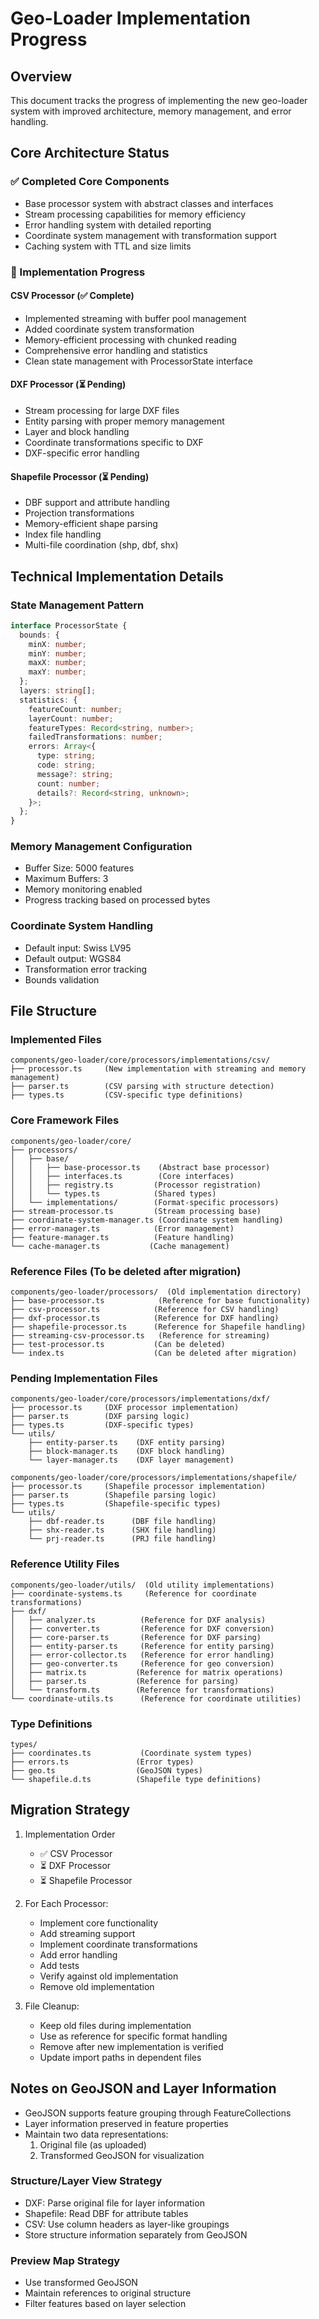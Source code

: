 # Geo-Loader Implementation Progress

## Overview
This document tracks the progress of implementing the new geo-loader system with improved architecture, memory management, and error handling.

## Core Architecture Status

### ✅ Completed Core Components
- Base processor system with abstract classes and interfaces
- Stream processing capabilities for memory efficiency
- Error handling system with detailed reporting
- Coordinate system management with transformation support
- Caching system with TTL and size limits

### 🔄 Implementation Progress

#### CSV Processor (✅ Complete)
- Implemented streaming with buffer pool management
- Added coordinate system transformation
- Memory-efficient processing with chunked reading
- Comprehensive error handling and statistics
- Clean state management with ProcessorState interface

#### DXF Processor (⏳ Pending)
- Stream processing for large DXF files
- Entity parsing with proper memory management
- Layer and block handling
- Coordinate transformations specific to DXF
- DXF-specific error handling

#### Shapefile Processor (⏳ Pending)
- DBF support and attribute handling
- Projection transformations
- Memory-efficient shape parsing
- Index file handling
- Multi-file coordination (shp, dbf, shx)

## Technical Implementation Details

### State Management Pattern
```typescript
interface ProcessorState {
  bounds: {
    minX: number;
    minY: number;
    maxX: number;
    maxY: number;
  };
  layers: string[];
  statistics: {
    featureCount: number;
    layerCount: number;
    featureTypes: Record<string, number>;
    failedTransformations: number;
    errors: Array<{
      type: string;
      code: string;
      message?: string;
      count: number;
      details?: Record<string, unknown>;
    }>;
  };
}
```

### Memory Management Configuration
- Buffer Size: 5000 features
- Maximum Buffers: 3
- Memory monitoring enabled
- Progress tracking based on processed bytes

### Coordinate System Handling
- Default input: Swiss LV95
- Default output: WGS84
- Transformation error tracking
- Bounds validation

## File Structure

### Implemented Files
```
components/geo-loader/core/processors/implementations/csv/
├── processor.ts     (New implementation with streaming and memory management)
├── parser.ts        (CSV parsing with structure detection)
├── types.ts         (CSV-specific type definitions)
```

### Core Framework Files
```
components/geo-loader/core/
├── processors/
│   ├── base/
│   │   ├── base-processor.ts    (Abstract base processor)
│   │   ├── interfaces.ts        (Core interfaces)
│   │   ├── registry.ts         (Processor registration)
│   │   └── types.ts            (Shared types)
│   └── implementations/        (Format-specific processors)
├── stream-processor.ts         (Stream processing base)
├── coordinate-system-manager.ts (Coordinate system handling)
├── error-manager.ts            (Error management)
├── feature-manager.ts          (Feature handling)
└── cache-manager.ts           (Cache management)
```

### Reference Files (To be deleted after migration)
```
components/geo-loader/processors/  (Old implementation directory)
├── base-processor.ts            (Reference for base functionality)
├── csv-processor.ts            (Reference for CSV handling)
├── dxf-processor.ts            (Reference for DXF handling)
├── shapefile-processor.ts      (Reference for Shapefile handling)
├── streaming-csv-processor.ts   (Reference for streaming)
├── test-processor.ts           (Can be deleted)
└── index.ts                    (Can be deleted after migration)
```

### Pending Implementation Files
```
components/geo-loader/core/processors/implementations/dxf/
├── processor.ts     (DXF processor implementation)
├── parser.ts        (DXF parsing logic)
├── types.ts         (DXF-specific types)
└── utils/
    ├── entity-parser.ts    (DXF entity parsing)
    ├── block-manager.ts    (DXF block handling)
    └── layer-manager.ts    (DXF layer management)

components/geo-loader/core/processors/implementations/shapefile/
├── processor.ts     (Shapefile processor implementation)
├── parser.ts        (Shapefile parsing logic)
├── types.ts         (Shapefile-specific types)
└── utils/
    ├── dbf-reader.ts      (DBF file handling)
    ├── shx-reader.ts      (SHX file handling)
    └── prj-reader.ts      (PRJ file handling)
```

### Reference Utility Files
```
components/geo-loader/utils/  (Old utility implementations)
├── coordinate-systems.ts     (Reference for coordinate transformations)
├── dxf/
│   ├── analyzer.ts          (Reference for DXF analysis)
│   ├── converter.ts         (Reference for DXF conversion)
│   ├── core-parser.ts       (Reference for DXF parsing)
│   ├── entity-parser.ts     (Reference for entity parsing)
│   ├── error-collector.ts   (Reference for error handling)
│   ├── geo-converter.ts     (Reference for geo conversion)
│   ├── matrix.ts           (Reference for matrix operations)
│   ├── parser.ts           (Reference for parsing)
│   └── transform.ts        (Reference for transformations)
└── coordinate-utils.ts      (Reference for coordinate utilities)
```

### Type Definitions
```
types/
├── coordinates.ts           (Coordinate system types)
├── errors.ts               (Error types)
├── geo.ts                  (GeoJSON types)
└── shapefile.d.ts          (Shapefile type definitions)
```

## Migration Strategy

1. Implementation Order
   - ✅ CSV Processor
   - ⏳ DXF Processor
   - ⏳ Shapefile Processor

2. For Each Processor:
   - Implement core functionality
   - Add streaming support
   - Implement coordinate transformations
   - Add error handling
   - Add tests
   - Verify against old implementation
   - Remove old implementation

3. File Cleanup:
   - Keep old files during implementation
   - Use as reference for specific format handling
   - Remove after new implementation is verified
   - Update import paths in dependent files

## Notes on GeoJSON and Layer Information

- GeoJSON supports feature grouping through FeatureCollections
- Layer information preserved in feature properties
- Maintain two data representations:
  1. Original file (as uploaded)
  2. Transformed GeoJSON for visualization

### Structure/Layer View Strategy
- DXF: Parse original file for layer information
- Shapefile: Read DBF for attribute tables
- CSV: Use column headers as layer-like groupings
- Store structure information separately from GeoJSON

### Preview Map Strategy
- Use transformed GeoJSON
- Maintain references to original structure
- Filter features based on layer selection
